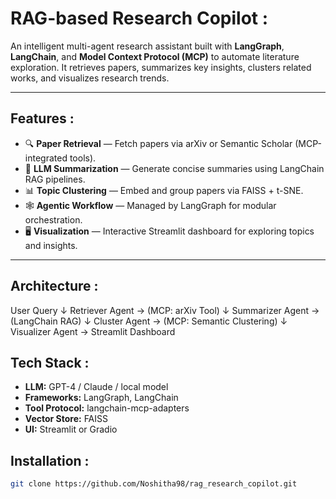 # RAG-based Research Copilot :

An intelligent multi-agent research assistant built with **LangGraph**, **LangChain**, and **Model Context Protocol (MCP)** to automate literature exploration. It retrieves papers, summarizes key insights, clusters related works, and visualizes research trends.

---

## Features :
- 🔍 **Paper Retrieval** — Fetch papers via arXiv or Semantic Scholar (MCP-integrated tools).  
- 🧠 **LLM Summarization** — Generate concise summaries using LangChain RAG pipelines.  
- 📊 **Topic Clustering** — Embed and group papers via FAISS + t-SNE.  
- 🕸️ **Agentic Workflow** — Managed by LangGraph for modular orchestration.  
- 🖥️ **Visualization** — Interactive Streamlit dashboard for exploring topics and insights.

---

## Architecture :
User Query
↓
Retriever Agent → (MCP: arXiv Tool)
↓
Summarizer Agent → (LangChain RAG)
↓
Cluster Agent → (MCP: Semantic Clustering)
↓
Visualizer Agent → Streamlit Dashboard

## Tech Stack :
- **LLM:** GPT-4 / Claude / local model  
- **Frameworks:** LangGraph, LangChain  
- **Tool Protocol:** langchain-mcp-adapters  
- **Vector Store:** FAISS  
- **UI:** Streamlit or Gradio  

## Installation :
```bash
git clone https://github.com/Noshitha98/rag_research_copilot.git
```
